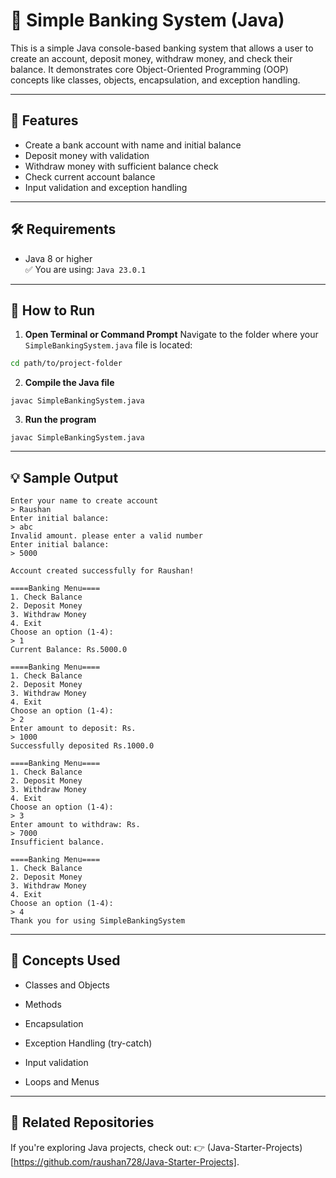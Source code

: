 # 🏦 Simple Banking System (Java)

This is a simple Java console-based banking system that allows a user to create an account, deposit money, withdraw money, and check their balance. It demonstrates core Object-Oriented Programming (OOP) concepts like classes, objects, encapsulation, and exception handling.

---

## 📌 Features

- Create a bank account with name and initial balance
- Deposit money with validation
- Withdraw money with sufficient balance check
- Check current account balance
- Input validation and exception handling

---

## 🛠️ Requirements

- Java 8 or higher  
  ✅ You are using: `Java 23.0.1`

---

## 🚀 How to Run

1. **Open Terminal or Command Prompt**
  Navigate to the folder where your `SimpleBankingSystem.java` file is located:
  ```bash
  cd path/to/project-folder
  ```
2. **Compile the Java file**
  ```
  javac SimpleBankingSystem.java
  ```
3. **Run the program**
  ```
  javac SimpleBankingSystem.java
  ```
---

## 💡 Sample Output
```
Enter your name to create account
> Raushan
Enter initial balance: 
> abc
Invalid amount. please enter a valid number
Enter initial balance: 
> 5000

Account created successfully for Raushan!

====Banking Menu====
1. Check Balance
2. Deposit Money
3. Withdraw Money
4. Exit
Choose an option (1-4): 
> 1
Current Balance: Rs.5000.0

====Banking Menu====
1. Check Balance
2. Deposit Money
3. Withdraw Money
4. Exit
Choose an option (1-4): 
> 2
Enter amount to deposit: Rs.
> 1000
Successfully deposited Rs.1000.0

====Banking Menu====
1. Check Balance
2. Deposit Money
3. Withdraw Money
4. Exit
Choose an option (1-4): 
> 3
Enter amount to withdraw: Rs.
> 7000
Insufficient balance.

====Banking Menu====
1. Check Balance
2. Deposit Money
3. Withdraw Money
4. Exit
Choose an option (1-4): 
> 4
Thank you for using SimpleBankingSystem
```
---

## 🧠 Concepts Used
- Classes and Objects

- Methods

- Encapsulation

- Exception Handling (try-catch)

- Input validation

- Loops and Menus

---

## 🔗 Related Repositories
If you're exploring Java projects, check out:
👉 (Java-Starter-Projects)[https://github.com/raushan728/Java-Starter-Projects].